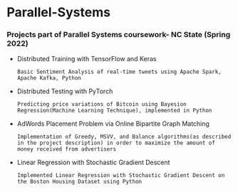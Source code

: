 # Parallel-Systems
### Projects part of Parallel Systems coursework- NC State (Spring 2022)

* Distributed Training with TensorFlow and Keras

      Basic Sentiment Analysis of real-time tweets using Apache Spark, Apache Kafka, Python
* Distributed Testing with PyTorch

      Predicting price variations of Bitcoin using Bayesion Regression(Machine Learning Technique), implemented in Python
* AdWords Placement Problem via Online Bipartite Graph Matching
      
      Implementation of Greedy, MSVV, and Balance algorithms(as described in the project description) in order to maximize the amount of money received from advertisers 
* Linear Regression with Stochastic Gradient Descent

      Implemented Linear Regression with Stochastic Gradient Descent on the Boston Housing Dataset using Python
